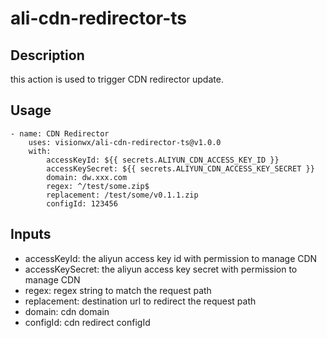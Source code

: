 # ali-cdn-redirector-ts

## Description
this action is used to trigger CDN redirector update.

## Usage
```
- name: CDN Redirector
    uses: visionwx/ali-cdn-redirector-ts@v1.0.0
    with:
        accessKeyId: ${{ secrets.ALIYUN_CDN_ACCESS_KEY_ID }}
        accessKeySecret: ${{ secrets.ALIYUN_CDN_ACCESS_KEY_SECRET }}
        domain: dw.xxx.com
        regex: ^/test/some.zip$
        replacement: /test/some/v0.1.1.zip
        configId: 123456
```

## Inputs
- accessKeyId: the aliyun access key id with permission to manage CDN
- accessKeySecret: the aliyun access key secret with permission to manage CDN
- regex: regex string to match the request path
- replacement: destination url to redirect the request path
- domain: cdn domain
- configId: cdn redirect configId